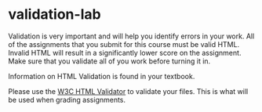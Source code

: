 # validation-lab

Validation is very important and will help you identify errors in your work. All of the assignments that you submit for this course must be valid HTML. Invalid HTML will result in a significantly lower score on the assignment.  Make sure that you validate all of you work before turning it in.  

Information on HTML Validation is found in your textbook.

Please use the [W3C HTML Validator](https://validator.w3.org/) to validate your files.  This is what will be used when grading assignments.
